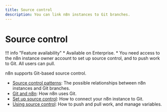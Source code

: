 ```yaml
---
title: Source control
description: You can link n8n instances to Git branches.
---
```


# Source control

!!! info "Feature availability"
	* Available on Enterprise.
	* You need access to the n8n instance owner account to set up source control, and to push work to Git. All users can pull.

n8n supports Git-based source control.

* [Source control patterns](/source-control/patterns/): The possible relationships between n8n instances and Git branches.
* [Git and n8n](/source-control/git/): How n8n uses Git. 
* [Set up source control](/source-control/setup/): How to connect your n8n instance to Git.
* [Using source control](/source-control/using/): How to push and pull work, and manage variables.

